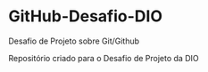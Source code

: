 # GitHub-Desafio-DIO
Desafio de Projeto sobre Git/Github

Repositório criado para o Desafio de Projeto da DIO

